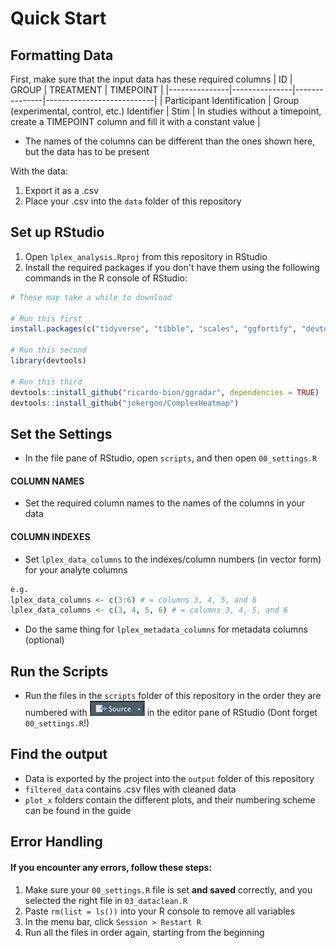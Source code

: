 # Quick Start

## Formatting Data

First, make sure that the input data has these required columns
| ID                         | GROUP                                          | TREATMENT | TIMEPOINT                                                                                   |
|---------------|---------------|---------------|---------------------------|
| Participant Identification | Group (experimental, control, etc.) Identifier | Stim      | In studies without a timepoint, create a TIMEPOINT column and fill it with a constant value |
- The names of the columns can be different than the ones shown here, but the data has to be present

With the data:
1. Export it as a .csv
2. Place your .csv into the `data` folder of this repository

## Set up RStudio

1. Open `lplex_analysis.Rproj` from this repository in RStudio
2. Install the required packages if you don't have them using the following commands in the R console of RStudio:
```R
# These may take a while to download

# Run this first
install.packages(c("tidyverse", "tibble", "scales", "ggfortify", "devtools", "cluster", "crayon", "glue"))

# Run this second
library(devtools)

# Run this third
devtools::install_github("ricardo-bion/ggradar", dependencies = TRUE)
devtools::install_github("jokergoo/ComplexHeatmap")
```

## Set the Settings

- In the file pane of RStudio, open `scripts`, and then open `00_settings.R`

#### COLUMN NAMES
- Set the required column names to the names of the columns in your data

#### COLUMN INDEXES
- Set `lplex_data_columns` to the indexes/column numbers (in vector form) for your analyte columns
```R
e.g.
lplex_data_columns <- c(3:6) # = columns 3, 4, 5, and 6
lplex_data_columns <- c(3, 4, 5, 6) # = columns 3, 4, 5, and 6
```
- Do the same thing for `lplex_metadata_columns` for metadata columns (optional)

## Run the Scripts

- Run the files in the `scripts` folder of this repository in the order they are numbered with <img src="/assets/img/source.png" alt="source" style="height: 24px; width:88px;"/> in the editor pane of RStudio (Dont forget `00_settings.R`!)

## Find the output

- Data is exported by the project into the `output` folder of this repository
- `filtered_data` contains .csv files with cleaned data
- `plot_x` folders contain the different plots, and their numbering scheme can be found in the guide

## Error Handling
#### If you encounter any errors, follow these steps:
1. Make sure your `00_settings.R` file is set **and saved** correctly, and you selected the right file in `03_dataclean.R`
2. Paste `rm(list = ls())` into your R console to remove all variables
3. In the menu bar, click `Session > Restart R`
4. Run all the files in order again, starting from the beginning
